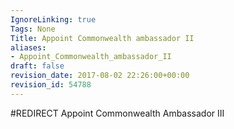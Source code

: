 ```yaml
---
IgnoreLinking: true
Tags: None
Title: Appoint Commonwealth ambassador II
aliases:
- Appoint_Commonwealth_ambassador_II
draft: false
revision_date: 2017-08-02 22:26:00+00:00
revision_id: 54788
---
```


#REDIRECT Appoint Commonwealth Ambassador III